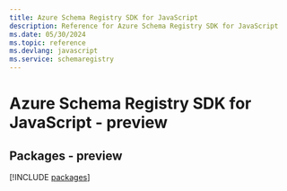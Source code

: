 ```yaml
---
title: Azure Schema Registry SDK for JavaScript
description: Reference for Azure Schema Registry SDK for JavaScript
ms.date: 05/30/2024
ms.topic: reference
ms.devlang: javascript
ms.service: schemaregistry
---
```

# Azure Schema Registry SDK for JavaScript - preview
## Packages - preview
[!INCLUDE [packages](schema-registry-index.md)]